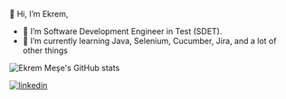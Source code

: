 👋 Hi, I’m Ekrem, 
- 🔭 I’m Software Development Engineer in Test (SDET).
- 🌱 I’m currently learning Java, Selenium, Cucumber, Jira, and a lot of other things

![Ekrem Meşe's GitHub stats](https://github-readme-stats.vercel.app/api?username=ekremmese&show_icons=true&theme=radical)

[![linkedin](https://img.shields.io/badge/Linkedin-000000?style=for-the-badge&logo=Linkedin&logoColor=white)](https://linkedin.com/in/ekrem-meşe-b8553975)


